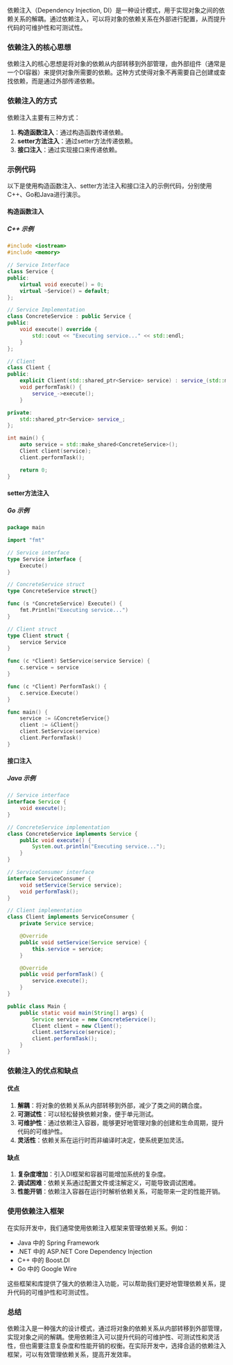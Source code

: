 依赖注入（Dependency Injection, DI）是一种设计模式，用于实现对象之间的依赖关系的解耦。通过依赖注入，可以将对象的依赖关系在外部进行配置，从而提升代码的可维护性和可测试性。

### 依赖注入的核心思想

依赖注入的核心思想是将对象的依赖从内部转移到外部管理，由外部组件（通常是一个DI容器）来提供对象所需要的依赖。这种方式使得对象不再需要自己创建或查找依赖，而是通过外部传递依赖。

### 依赖注入的方式

依赖注入主要有三种方式：

1. **构造函数注入**：通过构造函数传递依赖。
2. **setter方法注入**：通过setter方法传递依赖。
3. **接口注入**：通过实现接口来传递依赖。

### 示例代码

以下是使用构造函数注入、setter方法注入和接口注入的示例代码，分别使用C++、Go和Java进行演示。

#### 构造函数注入

##### C++ 示例

```cpp
#include <iostream>
#include <memory>

// Service Interface
class Service {
public:
    virtual void execute() = 0;
    virtual ~Service() = default;
};

// Service Implementation
class ConcreteService : public Service {
public:
    void execute() override {
        std::cout << "Executing service..." << std::endl;
    }
};

// Client
class Client {
public:
    explicit Client(std::shared_ptr<Service> service) : service_(std::move(service)) {}
    void performTask() {
        service_->execute();
    }

private:
    std::shared_ptr<Service> service_;
};

int main() {
    auto service = std::make_shared<ConcreteService>();
    Client client(service);
    client.performTask();

    return 0;
}
```

#### setter方法注入

##### Go 示例

```go
package main

import "fmt"

// Service interface
type Service interface {
    Execute()
}

// ConcreteService struct
type ConcreteService struct{}

func (s *ConcreteService) Execute() {
    fmt.Println("Executing service...")
}

// Client struct
type Client struct {
    service Service
}

func (c *Client) SetService(service Service) {
    c.service = service
}

func (c *Client) PerformTask() {
    c.service.Execute()
}

func main() {
    service := &ConcreteService{}
    client := &Client{}
    client.SetService(service)
    client.PerformTask()
}
```

#### 接口注入

##### Java 示例

```java
// Service interface
interface Service {
    void execute();
}

// ConcreteService implementation
class ConcreteService implements Service {
    public void execute() {
        System.out.println("Executing service...");
    }
}

// ServiceConsumer interface
interface ServiceConsumer {
    void setService(Service service);
    void performTask();
}

// Client implementation
class Client implements ServiceConsumer {
    private Service service;

    @Override
    public void setService(Service service) {
        this.service = service;
    }

    @Override
    public void performTask() {
        service.execute();
    }
}

public class Main {
    public static void main(String[] args) {
        Service service = new ConcreteService();
        Client client = new Client();
        client.setService(service);
        client.performTask();
    }
}
```

### 依赖注入的优点和缺点

#### 优点

1. **解耦**：将对象的依赖关系从内部转移到外部，减少了类之间的耦合度。
2. **可测试性**：可以轻松替换依赖对象，便于单元测试。
3. **可维护性**：通过依赖注入容器，能够更好地管理对象的创建和生命周期，提升代码的可维护性。
4. **灵活性**：依赖关系在运行时而非编译时决定，使系统更加灵活。

#### 缺点

1. **复杂度增加**：引入DI框架和容器可能增加系统的复杂度。
2. **调试困难**：依赖关系通过配置文件或注解定义，可能导致调试困难。
3. **性能开销**：依赖注入容器在运行时解析依赖关系，可能带来一定的性能开销。

### 使用依赖注入框架

在实际开发中，我们通常使用依赖注入框架来管理依赖关系。例如：

- Java 中的 Spring Framework
- .NET 中的 ASP.NET Core Dependency Injection
- C++ 中的 Boost.DI
- Go 中的 Google Wire

这些框架和库提供了强大的依赖注入功能，可以帮助我们更好地管理依赖关系，提升代码的可维护性和可测试性。

### 总结

依赖注入是一种强大的设计模式，通过将对象的依赖关系从内部转移到外部管理，实现对象之间的解耦。使用依赖注入可以提升代码的可维护性、可测试性和灵活性，但也需要注意复杂度和性能开销的权衡。在实际开发中，选择合适的依赖注入框架，可以有效管理依赖关系，提高开发效率。